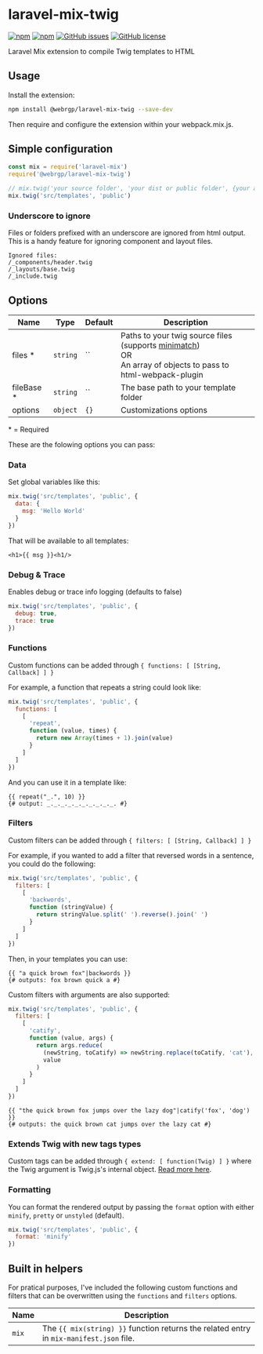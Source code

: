 # laravel-mix-twig

[![npm](https://img.shields.io/npm/v/@webrgp/laravel-mix-twig)](https://www.npmjs.com/package/@webrgp/laravel-mix-twig) [![npm](https://img.shields.io/npm/dm/@webrgp/laravel-mix-twig)](https://www.npmjs.com/package/@webrgp/laravel-mix-twig) [![GitHub issues](https://img.shields.io/github/issues/webrgp/laravel-mix-twig)](https://github.com/webrgp/laravel-mix-twig/issues) [![GitHub license](https://img.shields.io/github/license/webrgp/laravel-mix-twig)](https://github.com/webrgp/laravel-mix-twig/blob/main/LICENSE)

Laravel Mix extension to compile Twig templates to HTML

## Usage

Install the extension:

```bash
npm install @webrgp/laravel-mix-twig --save-dev
```

Then require and configure the extension within your webpack.mix.js.

## Simple configuration

```javascript
const mix = require('laravel-mix')
require('@webrgp/laravel-mix-twig')

// mix.twig('your source folder', 'your dist or public folder', {your advance configuration})
mix.twig('src/templates', 'public')
```

### Underscore to ignore

Files or folders prefixed with an underscore are ignored from html output. This is a handy feature for ignoring component and layout files.

```
Ignored files:
/_components/header.twig
/_layouts/base.twig
/_include.twig
```

## Options

| Name        | Type     | Default | Description                                                                                                                                                    |
| ----------- | -------- | ------- | -------------------------------------------------------------------------------------------------------------------------------------------------------------- |
| files \*    | `string` | ``      | Paths to your twig source files (supports [minimatch](https://github.com/isaacs/minimatch#usage))<br>OR<br> An array of objects to pass to html-webpack-plugin |
| fileBase \* | `string` | ``      | The base path to your template folder                                                                                                                          |
| options     | `object` | `{}`    | Customizations options                                                                                                                                         |

\*&nbsp;= Required

These are the folowing options you can pass:

### Data

Set global variables like this:

```js
mix.twig('src/templates', 'public', {
  data: {
    msg: 'Hello World'
  }
})
```

That will be available to all templates:

```twig
<h1>{{ msg }}<h1/>
```

### Debug & Trace

Enables debug or trace info logging (defaults to false)

```js
mix.twig('src/templates', 'public', {
  debug: true,
  trace: true
})
```

### Functions

Custom functions can be added through `{ functions: [ [String, Callback] ] }`

For example, a function that repeats a string could look like:

```js
mix.twig('src/templates', 'public', {
  functions: [
    [
      'repeat',
      function (value, times) {
        return new Array(times + 1).join(value)
      }
    ]
  ]
})
```

And you can use it in a template like:

```twig
{{ repeat("_.", 10) }}
{# output: _._._._._._._._._._. #}
```

### Filters

Custom filters can be added through `{ filters: [ [String, Callback] ] }`

For example, if you wanted to add a filter that reversed words in a sentence, you could do the following:

```js
mix.twig('src/templates', 'public', {
  filters: [
    [
      'backwords',
      function (stringValue) {
        return stringValue.split(' ').reverse().join(' ')
      }
    ]
  ]
})
```

Then, in your templates you can use:

```twig
{{ "a quick brown fox"|backwords }}
{# outputs: fox brown quick a #}
```

Custom filters with arguments are also supported:

```js
mix.twig('src/templates', 'public', {
  filters: [
    [
      'catify',
      function (value, args) {
        return args.reduce(
          (newString, toCatify) => newString.replace(toCatify, 'cat'),
          value
        )
      }
    ]
  ]
})
```

```twig
{{ "the quick brown fox jumps over the lazy dog"|catify('fox', 'dog') }}
{# outputs: the quick brown cat jumps over the lazy cat #}
```

### Extends Twig with new tags types

Custom tags can be added through `{ extend: [ function(Twig) ] }` where the Twig argument is Twig.js's internal object. [Read more here](https://github.com/twigjs/twig.js/wiki/Extending-twig.js-With-Custom-Tags).

### Formatting

You can format the rendered output by passing the `format` option with either `minify`, `pretty` or `unstyled` (default).

```js
mix.twig('src/templates', 'public', {
  format: 'minify'
})
```

## Built in helpers

For pratical purposes, I've included the following custom functions and filters that can be overwritten using the `functions` and `filters` options.

| Name  | Description                                                                             |
| ----- | --------------------------------------------------------------------------------------- |
| `mix` | The `{{ mix(string) }}` function returns the related entry in `mix-manifest.json` file. |
